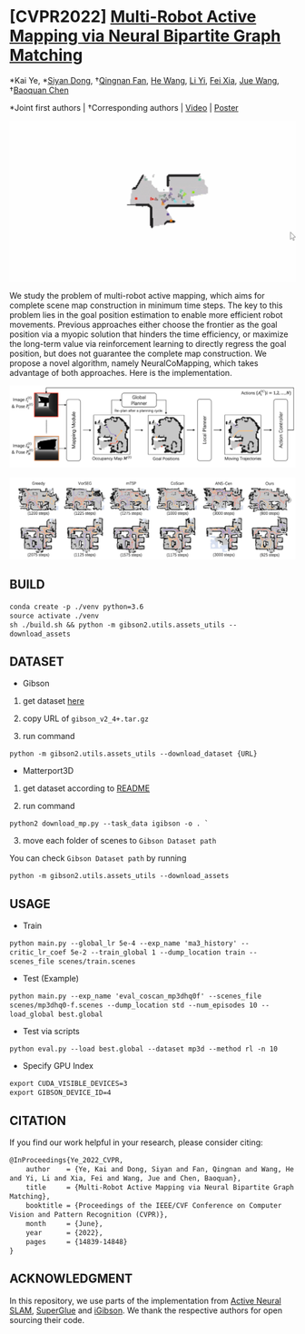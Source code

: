 # [CVPR2022] [Multi-Robot Active Mapping via Neural Bipartite Graph Matching](https://arxiv.org/abs/2203.16319)

*Kai Ye, *[Siyan Dong](https://siyandong.github.io/), †[Qingnan Fan](https://fqnchina.github.io/), [He Wang](https://hughw19.github.io/), [Li Yi](https://ericyi.github.io/), [Fei Xia](https://fxia22.github.io/), [Jue Wang](https://juewang725.github.io/), †[Baoquan Chen](http://cfcs.pku.edu.cn/baoquan/)

*Joint first authors | †Corresponding authors | [Video](https://www.youtube.com/watch?v=M7LRzWDG6mk) | [Poster](https://drive.google.com/drive/folders/165IrU8BUIu-fQGhiaV7Sc0zqETs_I6g_?usp=sharing)


![demo](example/demo.gif)


We study the problem of multi-robot active mapping, which aims for complete scene map construction in minimum time steps. The key to this problem lies in the goal position estimation to enable more efficient robot movements. Previous approaches either choose the frontier as the goal position via a myopic solution that hinders the time efficiency, or maximize the long-term value via reinforcement learning to directly regress the goal position, but does not guarantee the complete map construction. We propose a novel algorithm, namely NeuralCoMapping, which takes advantage of both approaches. Here is the implementation.

![architecture](example/arch.png)

![visual result](example/results.png)


## BUILD

```shell
conda create -p ./venv python=3.6
source activate ./venv
sh ./build.sh && python -m gibson2.utils.assets_utils --download_assets
```



## DATASET

+ Gibson

1. get dataset [here](https://forms.gle/36TW9uVpjrE1Mkf9A)

2. copy URL of `gibson_v2_4+.tar.gz`

3. run command

  ```shell
  python -m gibson2.utils.assets_utils --download_dataset {URL}
  ```


+ Matterport3D

1. get dataset according to [README](https://github.com/StanfordVL/GibsonEnv/blob/master/gibson/data/README.md)

2. run command

  ```shell
  python2 download_mp.py --task_data igibson -o . `
  ```

3. move each folder of scenes to `Gibson Dataset path`

  You can check `Gibson Dataset path` by running

  ```shell
  python -m gibson2.utils.assets_utils --download_assets
  ```



## USAGE

+ Train

```shell
python main.py --global_lr 5e-4 --exp_name 'ma3_history' --critic_lr_coef 5e-2 --train_global 1 --dump_location train --scenes_file scenes/train.scenes
```

+ Test (Example)

```shell
python main.py --exp_name 'eval_coscan_mp3dhq0f' --scenes_file scenes/mp3dhq0-f.scenes --dump_location std --num_episodes 10 --load_global best.global
```

+ Test via scripts

```shell
python eval.py --load best.global --dataset mp3d --method rl -n 10
```

+ Specify GPU Index

```shell
export CUDA_VISIBLE_DEVICES=3
export GIBSON_DEVICE_ID=4
```



## CITATION

If you find our work helpful in your research, please consider citing:

```
@InProceedings{Ye_2022_CVPR,
    author    = {Ye, Kai and Dong, Siyan and Fan, Qingnan and Wang, He and Yi, Li and Xia, Fei and Wang, Jue and Chen, Baoquan},
    title     = {Multi-Robot Active Mapping via Neural Bipartite Graph Matching},
    booktitle = {Proceedings of the IEEE/CVF Conference on Computer Vision and Pattern Recognition (CVPR)},
    month     = {June},
    year      = {2022},
    pages     = {14839-14848}
}
```



## ACKNOWLEDGMENT

In this repository, we use parts of the implementation from [Active Neural SLAM](https://github.com/devendrachaplot/Neural-SLAM), [SuperGlue](https://github.com/HeatherJiaZG/SuperGlue-pytorch) and [iGibson](https://github.com/StanfordVL/iGibson). We thank the respective authors for open sourcing their code.
